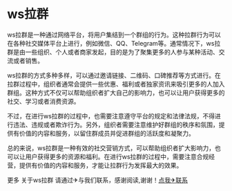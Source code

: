# ws拉群

ws拉群是一种通过网络平台，将用户集结到一个群组的行为。这种拉群行为可以在各种社交媒体平台上进行，例如微信、QQ、Telegram等。通常情况下，ws拉群是由一些组织、个人或者商家发起，目的是为了聚集更多的人参与某种活动、交流或者销售。

ws拉群的方式多种多样，可以通过邀请链接、二维码、口碑推荐等方式进行。在拉群过程中，组织者通常会提供一些优惠、福利或者独家资讯来吸引更多的人加入群组。这种方式不仅可以帮助组织者扩大自己的影响力，也可以让用户获得更多的社交、学习或者消费资源。

不过，在进行ws拉群的过程中，也需要注意遵守平台的规定和法律法规，不得进行违法、违规或者欺诈行为。另外，组织者需要注意维护好群组的秩序和氛围，提供有价值的内容和服务，以留住群成员并促进群组的活跃度和凝聚力。

总的来说，ws拉群是一种有效的社交营销方式，可以帮助组织者扩大影响力，也可以让用户获得更多的资源和福利。在进行ws拉群的过程中，需要注意合规经营，提供有价值的内容和服务，才能让拉群行为发挥最大的效果。

更多 关于ws拉群 请通过✈与我们联系，感谢阅读,谢谢！[点我✈联系](https://1.k02.cc)